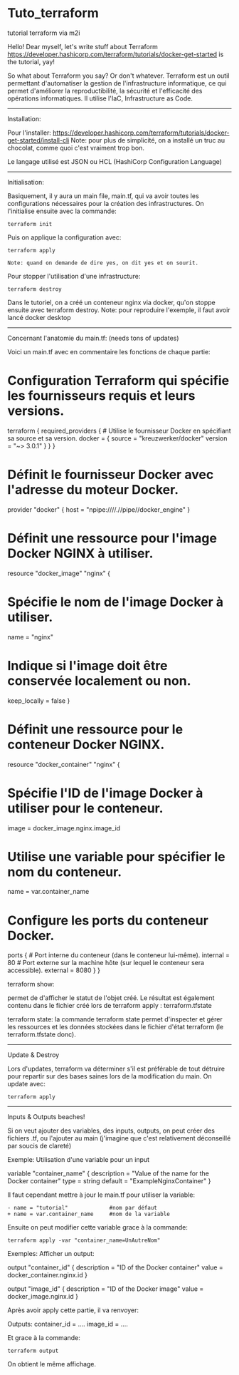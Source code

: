 # Tuto_terraform
tutorial terraform via m2i

Hello! Dear myself, let's write stuff about Terraform
https://developer.hashicorp.com/terraform/tutorials/docker-get-started is the tutorial, yay!

So what about Terraform you say? Or don't whatever.
Terraform est un outil permettant d'automatiser la gestion de l'infrastructure informatique, ce qui permet d'améliorer la reproductibilité, la sécurité et l'efficacité des opérations informatiques. Il utilise l'IaC, Infrastructure as Code.
________________________________________________
Installation:

Pour l'installer: https://developer.hashicorp.com/terraform/tutorials/docker-get-started/install-cli
Note: pour plus de simplicité, on a installé un truc au chocolat, comme quoi c'est vraiment trop bon.

Le langage utilisé est JSON ou HCL (HashiCorp Configuration Language)

________________________________________________
Initialisation:

Basiquement, il y aura un main file, main.tf, qui va avoir toutes les configurations nécessaires pour la création des infrastructures. On l'initialise ensuite avec la commande:

    terraform init

Puis on applique la configuration avec:

    terraform apply

    Note: quand on demande de dire yes, on dit yes et on sourit.

Pour stopper l'utilisation d'une infrastructure:

    terraform destroy

Dans le tutoriel, on a créé un conteneur nginx via docker, qu'on stoppe ensuite avec terraform destroy.
    Note: pour reproduire l'exemple, il faut avoir lancé docker desktop

________________________________________________
Concernant l'anatomie du main.tf: (needs tons of updates)

Voici un main.tf avec en commentaire les fonctions de chaque partie: 

# Configuration Terraform qui spécifie les fournisseurs requis et leurs versions.
terraform {
  required_providers {
    # Utilise le fournisseur Docker en spécifiant sa  source et sa version.
    docker = {
      source  = "kreuzwerker/docker"
      version = "~> 3.0.1"
    }
  }
}

# Définit le fournisseur Docker avec l'adresse du moteur Docker.
provider "docker" {
  host = "npipe:////.//pipe//docker_engine"
}

# Définit une ressource pour l'image Docker NGINX à utiliser.
resource "docker_image" "nginx" {
  # Spécifie le nom de l'image Docker à utiliser.
  name         = "nginx"
  # Indique si l'image doit être conservée localement ou non.
  keep_locally = false
}

# Définit une ressource pour le conteneur Docker NGINX.
resource "docker_container" "nginx" {
  # Spécifie l'ID de l'image Docker à utiliser pour le conteneur.
  image = docker_image.nginx.image_id
  # Utilise une variable pour spécifier le nom du conteneur.
  name  = var.container_name

  # Configure les ports du conteneur Docker.
  ports {
    # Port interne du conteneur (dans le conteneur lui-même).
    internal = 80
    # Port externe sur la machine hôte (sur lequel le conteneur sera accessible).
    external = 8080
  }
}


terraform show:

permet de d'afficher le statut de l'objet créé.
Le résultat est également contenu dans le fichier créé lors de terraform apply : terraform.tfstate

terraform state:
la commande terraform state permet d'inspecter et gérer les ressources et les données stockées dans le fichier d'état terraform (le terraform.tfstate donc).
________________________________________________
Update & Destroy

Lors d'updates, terraform va déterminer s'il est préférable de tout détruire pour repartir sur des bases saines lors de la modification du main.
On update avec:

    terraform apply

________________________________________________
Inputs & Outputs beaches!

Si on veut ajouter des variables, des inputs, outputs, on peut créer des fichiers .tf, ou l'ajouter au main (j'imagine que c'est relativement déconseillé par soucis de clareté)

Exemple: Utilisation d'une variable pour un input

variable "container_name" {
  description = "Value of the name for the Docker container"
  type        = string
  default     = "ExampleNginxContainer"
}

Il faut cependant mettre à jour le main.tf pour utiliser la variable:

    - name = "tutorial"             #nom par défaut
    + name = var.container_name     #nom de la variable

Ensuite on peut modifier cette variable grace à la commande:

    terraform apply -var "container_name=UnAutreNom"

Exemples: Afficher un output:

output "container_id" {
  description = "ID of the Docker container"
  value       = docker_container.nginx.id
}

output "image_id" {
  description = "ID of the Docker image"
  value       = docker_image.nginx.id
}

Après avoir apply cette partie, il va renvoyer:

Outputs:
container_id = ....
image_id = ....

Et grace à la commande:

    terraform output

On obtient le même affichage.